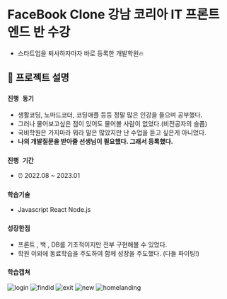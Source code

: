 # FaceBook Clone 강남 코리아 IT 프론트엔드 반 수강
- 스타트업을 퇴사하자마자 바로 등록한 개발학원🔥

## 📌 프로젝트 설명
### `진행 동기` 
 - 생활코딩, 노마드코더, 코딩애플 등등 정말 많은 인강을 들으며 공부했다.
 - 그러나 물어보고싶은 점이 있어도 물어볼 사람이 없었다.(비전공자의 슬픔)
 - 국비학원은 가지마라 뭐라 말은 많았지만 난 수업을 듣고 싶은게 아니었다.
 - <b>나의 개발질문을 받아줄 선생님이 필요했다. 그래서 등록했다.</b>

### `진행 기간` 
 - ⏰ 2022.08 ~ 2023.01 

### `학습기술`
- Javascript React Node.js

### `성장한점`
- 프론트 , 백 , DB를 기초적이지만 전부 구현해볼 수 있었다.
- 학원 이외에 동료학습을 주도하여 함께 성장을 주도했다. (다들 파이팅!)

### `학습캡쳐`
![login](https://user-images.githubusercontent.com/91375979/224562425-66bdb7c1-4c85-4d5e-989f-f36708ef0764.png)
![findid](https://user-images.githubusercontent.com/91375979/224562433-5337cf75-8cd3-4bc2-9f8b-79465b68c7eb.png)
![exit](https://user-images.githubusercontent.com/91375979/224562437-58950c2f-65c9-457b-aead-1bb66f479647.png)
![new](https://user-images.githubusercontent.com/91375979/224562441-55f23ad4-5c84-4976-a270-c9ed50d829f4.png)
![homelanding](https://user-images.githubusercontent.com/91375979/224562584-117ade51-f362-43c0-8aa1-7ad9e5de9be1.png)

